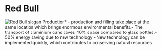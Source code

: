 # Red Bull

![Red Bull slogan](https://static-01.daraz.pk/p/6ff4287d57e718add9fd0b7b25e69cd2.jpg_200x200q80.jpg_.webp)
Production* - production and filling take place at the same location which brings enormous environmental benefits.- The transport of aluminium cans saves 40% space compared to glass bottles.- 50% energy saving due to new technology - New technology can be implemented quickly, which contributes to conserving natural resources





